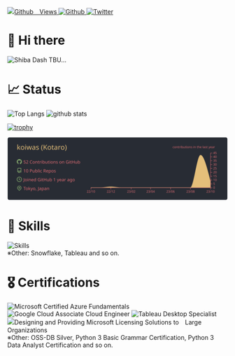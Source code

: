 <p align="left">
  <a href="https://github.com/koiwas/koiwas/">
    <img src="https://komarev.com/ghpvc/?username=koiwas" alt="Github　Views" />
  </a>
  <a href="https://github.com/koiwas">
    <img src="https://img.shields.io/badge/--FFFFFF?style=social&logo=github&label=Follow%20@koiwas" alt="Github" />
  </a>
  <a href="https://twitter.com/ktrblog">
    <img src="https://img.shields.io/twitter/follow/ktrblog?style=social" alt="Twitter" />
  </a>
</p>

# 👋 Hi there
<p align="left">
  <img alt="Shiba Dash" src="https://github.com/koiwas/koiwas/assets/111184429/7323ff30-f3d0-4362-816d-0057d6765805" />
  TBU...
</p>

# 📈 Status
<p align="left"> 
  <img alt="Top Langs" height="150px" src="https://github-readme-stats.vercel.app/api/top-langs/?username=koiwas&layout=compact&count_private=true&show_icons=true&theme=onedark&hide=jupyter%20notebook" />
  <img alt="github stats" height="150px" src="https://github-readme-stats.vercel.app/api?username=koiwas&count_private=true&show_icons=true&theme=onedark" />
</p>

[![trophy](https://github-profile-trophy.vercel.app/?username=koiwas&column=7&theme=onedark)](https://github.com/ryo-ma/github-profile-trophy)

<!-- [![AtCoder Trophies](https://atcoder-trophies.vercel.app/api/v1/atcoder?username=koiwas&column=7&theme=onedark)](https://github.com/KATO-Hiro/AtCoderTrophies) -->

![graph](https://raw.githubusercontent.com/koiwas/koiwas/main/profile-summary-card-output/onedark/0-profile-details.svg)

# 🔨 Skills
<img src="https://skillicons.dev/icons?i=py,postgres,git,docker,aws,gcp,github,gitlab,vscode&theme=dark" alt="Skills" /> <br />
※Other: Snowflake, Tableau and so on.

# 🎖 Certifications
<img src="https://github.com/koiwas/koiwas/assets/111184429/3d84c746-a2c6-43ed-8bb2-6c30d941bbfb" alt="Microsoft Certified Azure Fundamentals" width="70" height="70" />
<img src="https://github.com/koiwas/koiwas/assets/111184429/f7856cbb-7a20-450d-ac4d-c387140b1206" alt="Google Cloud Associate Cloud Engineer" width="70" height="70" />
<img src="https://github.com/koiwas/koiwas/assets/111184429/a2ea5a60-c675-4acc-9387-16188fb86730" alt="Tableau Desktop Specialist" width="70" height="70" />
<img src="https://github.com/koiwas/koiwas/assets/111184429/7389392f-99f9-4055-b700-86103e013d18" alt="Designing and Providing Microsoft Licensing Solutions to　Large Organizations" width="70" height="70" />  <br />
※Other: OSS-DB Silver, Python 3 Basic Grammar Certification, Python 3 Data Analyst Certification and so on.
